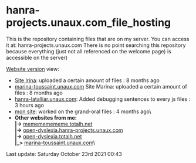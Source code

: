 # hanra-projects.unaux.com_file_hosting
 This is the repository containing files that are on my server. You can access it at: hanra-projects.unaux.com There is no point searching this repository because everything (just not all referenced on the welcome page) is accessible on the server)


[Website version](https://henral.github.io/hanra-projects.unaux.com_file_hosting/)
view:
* [Site Irina](files/Site%20Irina):  uploaded a certain amount of files : 8 months ago
* [marina-toussaint.unaux.com](http://www.marina-toussaint.unaux.com) Site Marina: uploaded a certain amount of files : 8 months ago
* [hanra-latalliar.unaux.com](http://www.hanra-latalliar.unaux.com): Added debugging sentences to every js files : 3 hours ago
* [mon site](http://www.hanra-projects.unaux.com):  worked on the grand-oral files : 4 months ago\
* __Other websites from me:__\
__|->__ [memememememe.totalh.net](http://www.memememememe.totalh.net)\
__|->__ [open-dyslexia.hanra-projects.unaux.com](http://www.open-dyslexia.hanra-projects.unaux.com)\
__|->__ [open-dyslexia.totalh.net](http://www.open-dyslexia.totalh.net)\
__|_>__ [marina-toussaint.unaux.com](http://www.marina-toussaint.unaux.com)\

Last update: Saturday October 23rd 2021 00:43 
